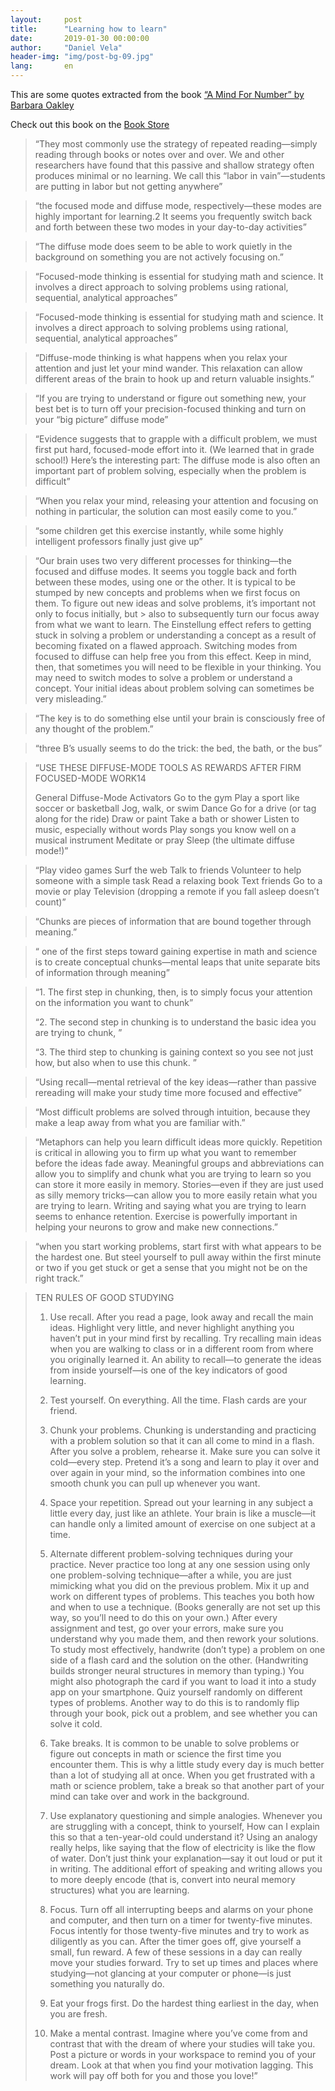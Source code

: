 ```yaml
---
layout:     post
title:      "Learning how to learn"
date:       2019-01-30 00:00:00
author:     "Daniel Vela"
header-img: "img/post-bg-09.jpg"
lang:       en
---
```


This are some quotes extracted from the book [“A Mind For Number” by Barbara Oakley](https://itunes.apple.com/es/book/a-mind-for-numbers/id761835360?l=en&mt=11)

Check out this book on the [Book Store](https://itunes.apple.com/es/book/a-mind-for-numbers/id761835360?l=en&mt=11)

> “They most commonly use the strategy of repeated reading—simply reading through books or notes over and over. We and other researchers have found that this passive and shallow strategy often produces minimal or no learning. We call this “labor in vain”—students are putting in labor but not getting anywhere”

> “the focused mode and diffuse mode, respectively—these modes are highly important for learning.2 It seems you frequently switch back and forth between these two modes in your day-to-day activities”

> “The diffuse mode does seem to be able to work quietly in the background on something you are not actively focusing on.”

> “Focused-mode thinking is essential for studying math and science. It involves a direct approach to solving problems using rational, sequential, analytical approaches”

> “Focused-mode thinking is essential for studying math and science. It involves a direct approach to solving problems using rational, sequential, analytical approaches”

> “Diffuse-mode thinking is what happens when you relax your attention and just let your mind wander. This relaxation can allow different areas of the brain to hook up and return valuable insights.”

> “If you are trying to understand or figure out something new, your best bet is to turn off your precision-focused thinking and turn on your “big picture” diffuse mode”

> “Evidence suggests that to grapple with a difficult problem, we must first put hard, focused-mode effort into it. (We learned that in grade school!) Here’s the interesting part: The diffuse mode is also often an important part of problem solving, especially when the problem is difficult”

> “When you relax your mind, releasing your attention and focusing on nothing in particular, the solution can most easily come to you.”

> “some children get this exercise instantly, while some highly intelligent professors finally just give up”

> “Our brain uses two very different processes for thinking—the focused and diffuse modes. It seems you toggle back and forth between these modes, using one or the other.
> It is typical to be stumped by new concepts and problems when we first focus on them.
> To figure out new ideas and solve problems, it’s important not only to focus initially, but > also to subsequently turn our focus away from what we want to learn.
> The Einstellung effect refers to getting stuck in solving a problem or understanding a concept as a result of becoming fixated on a flawed approach. Switching modes from focused to diffuse can help free you from this effect. Keep in mind, then, that sometimes you will need to be flexible in your thinking. You may need to switch modes to solve a problem or understand a concept. Your initial ideas about problem solving can sometimes be very misleading.”

> “The key is to do something else until your brain is consciously free of any thought of the problem.”

> “three B’s usually seems to do the trick: the bed, the bath, or the bus”

> “USE THESE DIFFUSE-MODE TOOLS AS REWARDS AFTER FIRM FOCUSED-MODE WORK14
> 
> General Diffuse-Mode Activators
> Go to the gym
> Play a sport like soccer or basketball
> Jog, walk, or swim
> Dance
> Go for a drive (or tag along for the ride)
> Draw or paint
> Take a bath or shower
> Listen to music, especially without words
> Play songs you know well on a musical instrument
> Meditate or pray
> Sleep (the ultimate diffuse mode!)”

> “Play video games
> Surf the web
> Talk to friends
> Volunteer to help someone with a simple task
> Read a relaxing book
> Text friends
> Go to a movie or play
> Television (dropping a remote if you fall asleep doesn’t count)”

> “Chunks are pieces of information that are bound together through meaning.”

> “ one of the first steps toward gaining expertise in math and science is to create conceptual chunks—mental leaps that unite separate bits of information through meaning”


>“1. The first step in chunking, then, is to simply focus your attention on the information you want to chunk”
>
>“2. The second step in chunking is to understand the basic idea you are trying to chunk, ”
>
>“3. The third step to chunking is gaining context so you see not just how, but also when to use this chunk. ”

> “Using recall—mental retrieval of the key ideas—rather than passive rereading will make your study time more focused and effective”

> “Most difficult problems are solved through intuition, because they make a leap away from what you are familiar with.”

> “Metaphors can help you learn difficult ideas more quickly.
> Repetition is critical in allowing you to firm up what you want to remember before the ideas fade away.
> Meaningful groups and abbreviations can allow you to simplify and chunk what you are trying to learn so you can store it more easily in memory.
> Stories—even if they are just used as silly memory tricks—can allow you to more easily retain what you are trying to learn.
> Writing and saying what you are trying to learn seems to enhance retention.
> Exercise is powerfully important in helping your neurons to grow and make new connections.”

> “when you start working problems, start first with what appears to be the hardest one. But steel yourself to pull away within the first minute or two if you get stuck or get a sense that you might not be on the right track.”

> TEN RULES OF GOOD STUDYING
>
>1. Use recall. After you read a page, look away and recall the main ideas. Highlight very little, and never highlight anything you haven’t put in your mind first by recalling. Try recalling main ideas when you are walking to class or in a different room from where you originally learned it. An ability to recall—to generate the ideas from inside yourself—is one of the key indicators of good learning.
>
>2. Test yourself. On everything. All the time. Flash cards are your friend.
>
>3. Chunk your problems. Chunking is understanding and practicing with a problem solution so that it can all come to mind in a flash. After you solve a problem, rehearse it. Make sure you can solve it cold—every step. Pretend it’s a song and learn to play it over and over again in your mind, so the information combines into one smooth chunk you can pull up whenever you want.
>
>4. Space your repetition. Spread out your learning in any subject a little every day, just like an athlete. Your brain is like a muscle—it can handle only a limited amount of exercise on one subject at a time.
>
>5. Alternate different problem-solving techniques during your practice. Never practice too long at any one session using only one problem-solving technique—after a while, you are just mimicking what you did on the previous problem. Mix it up and work on different types of problems. This teaches you both how and when to use a technique. (Books generally are not set up this way, so you’ll need to do this on your own.) After every assignment and test, go over your errors, make sure you understand why you made them, and then rework your solutions. To study most effectively, handwrite (don’t type) a problem on one side of a flash card and the solution on the other. (Handwriting builds stronger neural structures in memory than typing.) You might also photograph the card if you want to load it into a study app on your smartphone. Quiz yourself randomly on different types of problems. Another way to do this is to randomly flip through your book, pick out a problem, and see whether you can solve it cold.
>
>6. Take breaks. It is common to be unable to solve problems or figure out concepts in math or science the first time you encounter them. This is why a little study every day is much better than a lot of studying all at once. When you get frustrated with a math or science problem, take a break so that another part of your mind can take over and work in the background.
>
>7. Use explanatory questioning and simple analogies. Whenever you are struggling with a concept, think to yourself, How can I explain this so that a ten-year-old could understand it? Using an analogy really helps, like saying that the flow of electricity is like the flow of water. Don’t just think your explanation—say it out loud or put it in writing. The additional effort of speaking and writing allows you to more deeply encode (that is, convert into neural memory structures) what you are learning.
>
>8. Focus. Turn off all interrupting beeps and alarms on your phone and computer, and then turn on a timer for twenty-five minutes. Focus intently for those twenty-five minutes and try to work as diligently as you can. After the timer goes off, give yourself a small, fun reward. A few of these sessions in a day can really move your studies forward. Try to set up times and places where studying—not glancing at your computer or phone—is just something you naturally do.
>
>9. Eat your frogs first. Do the hardest thing earliest in the day, when you are fresh.
>
>10. Make a mental contrast. Imagine where you’ve come from and contrast that with the dream of where your studies will take you. Post a picture or words in your workspace to remind you of your dream. Look at that when you find your motivation lagging. This work will pay off both for you and those you love!”



